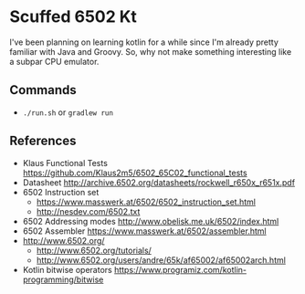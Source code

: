 # Scuffed 6502 Kt

I've been planning on learning kotlin for a while since I'm already pretty familiar with Java and Groovy.
So, why not make something interesting like a subpar CPU emulator.


## Commands
* ```./run.sh``` or ```gradlew run```


## References
* Klaus Functional Tests https://github.com/Klaus2m5/6502_65C02_functional_tests
* Datasheet http://archive.6502.org/datasheets/rockwell_r650x_r651x.pdf
* 6502 Instruction set
  * https://www.masswerk.at/6502/6502_instruction_set.html
  * http://nesdev.com/6502.txt
* 6502 Addressing modes http://www.obelisk.me.uk/6502/index.html
* 6502 Assembler https://www.masswerk.at/6502/assembler.html
* http://www.6502.org/
  * http://www.6502.org/tutorials/
  * http://www.6502.org/users/andre/65k/af65002/af65002arch.html 
* Kotlin bitwise operators https://www.programiz.com/kotlin-programming/bitwise

